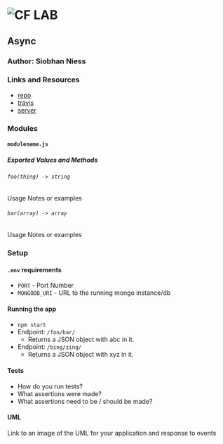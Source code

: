 ![CF](http://i.imgur.com/7v5ASc8.png) LAB
=================================================

## Async

### Author: Siobhan Niess

### Links and Resources
* [repo](https://github.com/niesssiobhan/03-async)
* [travis](https://travis-ci.com/niesssiobhan/03-async)
* [server](https://niess-03-lab.herokuapp.com/)

### Modules
#### `modulename.js`
##### Exported Values and Methods

###### `foo(thing) -> string`
Usage Notes or examples

###### `bar(array) -> array`
Usage Notes or examples

### Setup
#### `.env` requirements
* `PORT` - Port Number
* `MONGODB_URI` - URL to the running mongo instance/db

#### Running the app
* `npm start`
* Endpoint: `/foo/bar/`
  * Returns a JSON object with abc in it.
* Endpoint: `/bing/zing/`
  * Returns a JSON object with xyz in it.

#### Tests
* How do you run tests?
* What assertions were made?
* What assertions need to be / should be made?

#### UML
Link to an image of the UML for your application and response to events